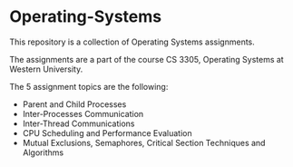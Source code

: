 # Operating-Systems

This repository is a collection of Operating Systems assignments.

The assignments are a part of the course CS 3305, Operating Systems at Western University.

The 5 assignment topics are the following:

  - Parent and Child Processes 
  - Inter-Processes Communication
  - Inter-Thread Communications
  - CPU Scheduling and Performance Evaluation
  - Mutual Exclusions, Semaphores, Critical Section Techniques and Algorithms

